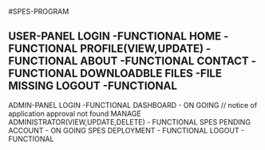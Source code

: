 #SPES-PROGRAM

USER-PANEL
LOGIN -FUNCTIONAL
HOME -FUNCTIONAL
PROFILE(VIEW,UPDATE) - FUNCTIONAL
ABOUT -FUNCTIONAL
CONTACT -FUNCTIONAL
DOWNLOADBLE FILES -FILE MISSING
LOGOUT -FUNCTIONAL
--------------------------------------------------------------------
ADMIN-PANEL
LOGIN -FUNCTIONAL
DASHBOARD - ON GOING // notice of application approval not found
MANAGE ADMINISTRATOR(VIEW,UPDATE,DELETE) - FUNCTIONAL
SPES PENDING ACCOUNT - ON GOING
SPES DEPLOYMENT - FUNCTIONAL
LOGOUT - FUNCTIONAL

